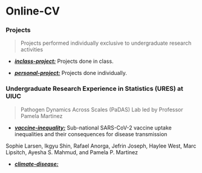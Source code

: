 # Online-CV

### Projects

> Projects performed individually exclusive to undergraduate research activities

* *__[inclass-project:](https://github.com/ikgyu98/Online-CV/tree/main/inclass-project)__* Projects done in class.

> 

* *__[personal-project:](https://github.com/ikgyu98/Online-CV/tree/main/personal-project)__* Projects done individually.

>

### Undergraduate Research Experience in Statistics (URES) at UIUC

> Pathogen Dynamics Across Scales (PaDAS) Lab led by Professor Pamela Martinez	

* *__[vaccine-inequality:](https://github.com/ikgyu98/Online-CV/tree/main/vaccine-inequality)__* Sub-national SARS-CoV-2 vaccine uptake inequalities and their consequences for disease transmission

Sophie Larsen, Ikgyu Shin, Rafael Anorga, Jefrin Joseph, Haylee West, Marc Lipsitch, Ayesha S. Mahmud, and Pamela P. Martinez

> 

* *__[climate-disease:](https://github.com/UIUCDAIS/PROJECTS-CLOSED)__* 

> 



